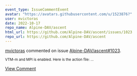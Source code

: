 ```yaml
---
event_type: IssueCommentEvent
avatar: "https://avatars.githubusercontent.com/u/1523876?"
user: mvictoras
date: 2022-10-17
repo_name: Alpine-DAV/ascent
html_url: https://github.com/Alpine-DAV/ascent/issues/1023
repo_url: https://github.com/Alpine-DAV/ascent
---
```


<a href='https://github.com/mvictoras' target='_blank'>mvictoras</a> commented on issue <a href='https://github.com/Alpine-DAV/ascent/issues/1023' target='_blank'>Alpine-DAV/ascent#1023</a>.

<small>VTM-m and MPI is enabled. Here is the action file:...</small>

<a href='https://github.com/Alpine-DAV/ascent/issues/1023' target='_blank'>View Comment</a>